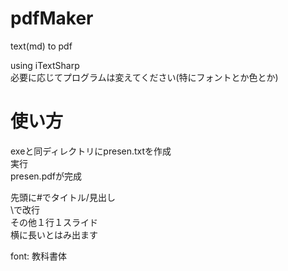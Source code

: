 # pdfMaker
text(md) to pdf  
  
using iTextSharp  
必要に応じてプログラムは変えてください(特にフォントとか色とか)  
  
# 使い方
exeと同ディレクトリにpresen.txtを作成  
実行  
presen.pdfが完成  
  
先頭に#でタイトル/見出し  
\で改行  
その他１行１スライド  
横に長いとはみ出ます  

font: 教科書体  

